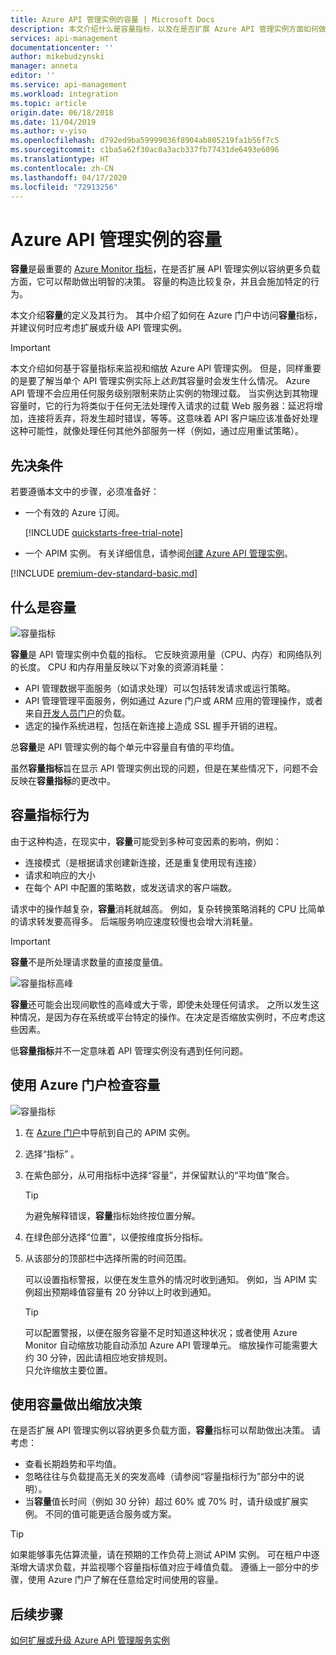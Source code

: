 ```yaml
---
title: Azure API 管理实例的容量 | Microsoft Docs
description: 本文介绍什么是容量指标，以及在是否扩展 Azure API 管理实例方面如何做出明智的决策。
services: api-management
documentationcenter: ''
author: mikebudzynski
manager: anneta
editor: ''
ms.service: api-management
ms.workload: integration
ms.topic: article
origin.date: 06/18/2018
ms.date: 11/04/2019
ms.author: v-yiso
ms.openlocfilehash: d792ed9ba59999036f8904ab805219fa1b56f7c5
ms.sourcegitcommit: c1ba5a62f30ac0a3acb337fb77431de6493e6096
ms.translationtype: HT
ms.contentlocale: zh-CN
ms.lasthandoff: 04/17/2020
ms.locfileid: "72913256"
---
```

# <a name="capacity-of-an-azure-api-management-instance"></a>Azure API 管理实例的容量

**容量**是最重要的 [Azure Monitor 指标](api-management-howto-use-azure-monitor.md#view-metrics-of-your-apis)，在是否扩展 API 管理实例以容纳更多负载方面，它可以帮助做出明智的决策。 容量的构造比较复杂，并且会施加特定的行为。

本文介绍**容量**的定义及其行为。 其中介绍了如何在 Azure 门户中访问**容量**指标，并建议何时应考虑扩展或升级 API 管理实例。

> [!IMPORTANT]
> 本文介绍如何基于容量指标来监视和缩放 Azure API 管理实例。 但是，同样重要的是要了解当单个 API 管理实例实际上*达到*其容量时会发生什么情况。 Azure API 管理不会应用任何服务级别限制来防止实例的物理过载。 当实例达到其物理容量时，它的行为将类似于任何无法处理传入请求的过载 Web 服务器：延迟将增加，连接将丢弃，将发生超时错误，等等。这意味着 API 客户端应该准备好处理这种可能性，就像处理任何其他外部服务一样（例如，通过应用重试策略）。

## <a name="prerequisites"></a>先决条件

若要遵循本文中的步骤，必须准备好：

+ 一个有效的 Azure 订阅。

    [!INCLUDE [quickstarts-free-trial-note](../../includes/quickstarts-free-trial-note.md)]

+ 一个 APIM 实例。 有关详细信息，请参阅[创建 Azure API 管理实例](get-started-create-service-instance.md)。

[!INCLUDE [premium-dev-standard-basic.md](../../includes/api-management-availability-premium-dev-standard-basic.md)]

## <a name="what-is-capacity"></a>什么是容量

![容量指标](./media/api-management-capacity/capacity-ingredients.png)

**容量**是 API 管理实例中负载的指标。 它反映资源用量（CPU、内存）和网络队列的长度。 CPU 和内存用量反映以下对象的资源消耗量：

+ API 管理数据平面服务（如请求处理）可以包括转发请求或运行策略。
+ API 管理管理平面服务，例如通过 Azure 门户或 ARM 应用的管理操作，或者来自[开发人员门户](api-management-howto-developer-portal.md)的负载。
+ 选定的操作系统进程，包括在新连接上造成 SSL 握手开销的进程。

总**容量**是 API 管理实例的每个单元中容量自有值的平均值。

虽然**容量指标**旨在显示 API 管理实例出现的问题，但是在某些情况下，问题不会反映在**容量指标**的更改中。

## <a name="capacity-metric-behavior"></a>容量指标行为

由于这种构造，在现实中，**容量**可能受到多种可变因素的影响，例如：

+ 连接模式（是根据请求创建新连接，还是重复使用现有连接）
+ 请求和响应的大小
+ 在每个 API 中配置的策略数，或发送请求的客户端数。

请求中的操作越复杂，**容量**消耗就越高。 例如，复杂转换策略消耗的 CPU 比简单的请求转发要高得多。 后端服务响应速度较慢也会增大消耗量。

> [!IMPORTANT]
> **容量**不是所处理请求数量的直接度量值。

![容量指标高峰](./media/api-management-capacity/capacity-spikes.png)

**容量**还可能会出现间歇性的高峰或大于零，即使未处理任何请求。 之所以发生这种情况，是因为存在系统或平台特定的操作。在决定是否缩放实例时，不应考虑这些因素。

低**容量指标**并不一定意味着 API 管理实例没有遇到任何问题。
  
## <a name="use-the-azure-portal-to-examine-capacity"></a>使用 Azure 门户检查容量
  
![容量指标](./media/api-management-capacity/capacity-metric.png)  

1. 在 [Azure 门户](https://portal.azure.cn/)中导航到自己的 APIM 实例。
2. 选择“指标”  。
3. 在紫色部分，从可用指标中选择“容量”，并保留默认的“平均值”聚合。  

    > [!TIP]
    > 为避免解释错误，**容量**指标始终按位置分解。

4. 在绿色部分选择“位置”，以便按维度拆分指标。 
5. 从该部分的顶部栏中选择所需的时间范围。

    可以设置指标警报，以便在发生意外的情况时收到通知。 例如，当 APIM 实例超出预期峰值容量有 20 分钟以上时收到通知。

    >[!TIP]
    > 可以配置警报，以便在服务容量不足时知道这种状况；或者使用 Azure Monitor 自动缩放功能自动添加 Azure API 管理单元。 缩放操作可能需要大约 30 分钟，因此请相应地安排规则。  
    > 只允许缩放主要位置。

## <a name="use-capacity-for-scaling-decisions"></a>使用容量做出缩放决策

在是否扩展 API 管理实例以容纳更多负载方面，**容量**指标可以帮助做出决策。 请考虑：

+ 查看长期趋势和平均值。
+ 忽略往往与负载提高无关的突发高峰（请参阅“容量指标行为”部分中的说明）。
+ 当**容量**值长时间（例如 30 分钟）超过 60% 或 70% 时，请升级或扩展实例。 不同的值可能更适合服务或方案。

>[!TIP]  
> 如果能够事先估算流量，请在预期的工作负荷上测试 APIM 实例。 可在租户中逐渐增大请求负载，并监视哪个容量指标值对应于峰值负载。 遵循上一部分中的步骤，使用 Azure 门户了解在任意给定时间使用的容量。

## <a name="next-steps"></a>后续步骤

[如何扩展或升级 Azure API 管理服务实例](upgrade-and-scale.md)